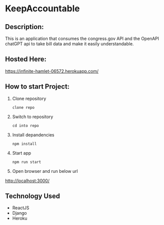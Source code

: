 # KeepAccountable

## Description:
This is an application that consumes the congress.gov API and the OpenAPI chatGPT api to take bill data and make it easily understandable.

## Hosted Here:
https://infinite-hamlet-06572.herokuapp.com/

## How to start Project:

1.  Clone repository

        clone repo

2.  Switch to repository

        cd into repo

3.  Install depandencies

        npm install

4.  Start app

        npm run start

5.  Open browser and run below url

[http://localhost:3000/](http://localhost:3000/)

## Technology Used

- ReactJS
- Django
- Heroku
